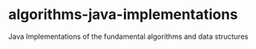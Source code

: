 # algorithms-java-implementations
Java Implementations of the fundamental algorithms and data structures
